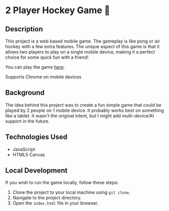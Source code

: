# 2 Player Hockey Game 🏒

## Description
This project is a web based mobile game. The gameplay is like pong or air hockey with a few extra features. The unique aspect of this game is that it allows two players to play on a single mobile device, making it a perfect choice for some quick fun with a friend!

You can play the game [here](https://jwilliams219.github.io/JS2PHockey/).

Supports Chrome on mobile devices

## Background
The idea behind this project was to create a fun simple game that could be played by 2 people on 1 mobile device. It probably works best on something like a tablet. It wasn't the original intent, but I might add multi-device/AI support in the future.

## Technologies Used
- JavaScript
- HTML5 Canvas

## Local Development
If you wish to run the game locally, follow these steps:

1. Clone the project to your local machine using `git clone`.
2. Navigate to the project directory.
3. Open the `index.html` file in your browser.
